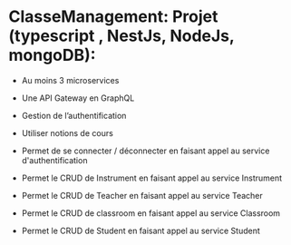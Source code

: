# ClasseManagement:  Projet  (typescript , NestJs, NodeJs, mongoDB):
- Au moins 3 microservices
- Une API Gateway en GraphQL
- Gestion de l’authentification
- Utiliser notions de cours

- Permet de se connecter / déconnecter en faisant appel au service d'authentification
- Permet le CRUD de Instrument  en faisant appel au service Instrument
- Permet le CRUD de Teacher  en faisant appel au service Teacher
- Permet le CRUD de classroom  en faisant appel au service Classroom
- Permet le CRUD de Student  en faisant appel au service Student

